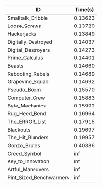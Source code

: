 |ID|Time(s)|
|-|-|
|Smalltalk_Dribble|0.13623|
|Loose_Screws|0.13720|
|Hackerjacks|0.13849|
|Digitally_Destroyed|0.14037|
|Digital_Destroyers|0.14273|
|Prime_Calculus|0.14401|
|Beasts|0.14660|
|Rebooting_Rebels|0.14689|
|Grapevine_Squad|0.14692|
|Pseudo_Boom|0.15570|
|Computer_Crew|0.15883|
|Byte_Mechanics|0.15992|
|Rug_Heed_Bend|0.16964|
|The_ERROR_List|0.17915|
|Blackouts|0.19697|
|The_Hit_Blunders|0.19957|
|Gonzo_Brutes|0.40386|
|Creed_Symbol|inf|
|Key_to_Innovation|inf|
|Artful_Maneuvers|inf|
|Pint_Sized_Benchwarmers|inf|
